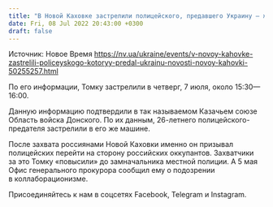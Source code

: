 ```yaml
---
title: "В Новой Каховке застрелили полицейского, предавшего Украину — журналист"
date: Fri, 08 Jul 2022 20:43:00 +0300
draft: false
---
```

Источник: Новое Время https://nv.ua/ukraine/events/v-novoy-kahovke-zastrelili-policeyskogo-kotoryy-predal-ukrainu-novosti-novoy-kahovki-50255257.html


 По его информации, Томку застрелили в четверг, 7 июля, около 15:30—16:00.

Данную информацию подтвердили в так называемом Казачьем союзе Область войска Донского. По их данным, 26-летнего полицейского-предателя застрелили в его же машине.

После захвата россиянами Новой Каховки именно он призывал полицейских перейти на сторону российских оккупантов. Захватчики за это Томку «повысили» до замначальника местной полиции. А 5 мая Офис генерального прокурора сообщил ему о подозрении в коллаборационизме.

Присоединяйтесь к нам в соцсетях Facebook, Telegram и Instagram.
